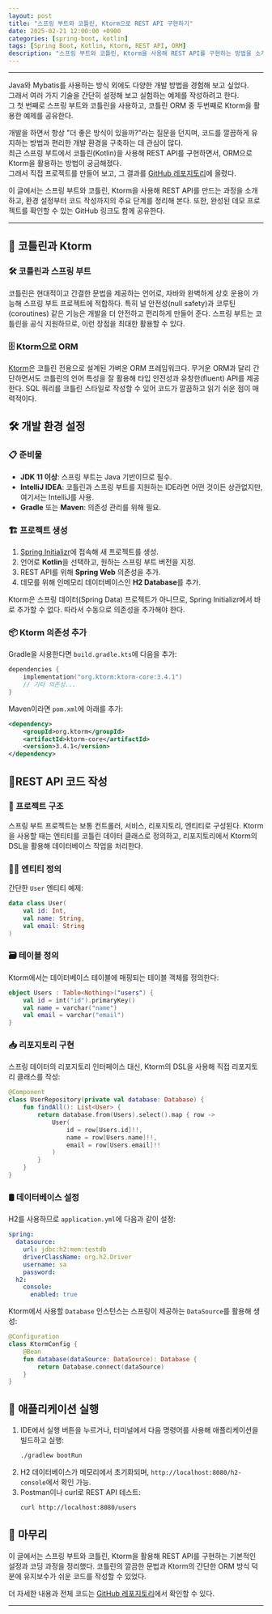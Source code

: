 ```yaml
---
layout: post
title: "스프링 부트와 코틀린, Ktorm으로 REST API 구현하기"
date: 2025-02-21 12:00:00 +0900
categories: [spring-boot, kotlin]
tags: [Spring Boot, Kotlin, Ktorm, REST API, ORM]
description: "스프링 부트와 코틀린, Ktorm을 사용해 REST API를 구현하는 방법을 소개하며, 프로젝트 설정부터 코드 작성 및 실행까지의 과정을 정리하고 GitHub 레포지토리를 공유한다."
---
```


---

Java와 Mybatis를 사용하는 방식 외에도 다양한 개발 방법을 경험해 보고 싶었다.  
그래서 여러 가지 기술을 간단히 설정해 보고 실험하는 예제를 작성하려고 한다.  
그 첫 번째로 스프링 부트와 코틀린을 사용하고, 코틀린 ORM 중 두번째로 Ktorm을 활용한 예제를 공유한다.  

개발을 하면서 항상 "더 좋은 방식이 있을까?"라는 질문을 던지며, 코드를 깔끔하게 유지하는 방법과 편리한 개발 환경을 구축하는 데 관심이 많다.  
최근 스프링 부트에서 코틀린(Kotlin)을 사용해 REST API를 구현하면서, ORM으로 Ktorm을 활용하는 방법이 궁금해졌다.  
그래서 직접 프로젝트를 만들어 보고, 그 결과를 <a href="https://github.com/keumhwanmoon/springboot-kotlin-ktorm-demo" target="_blank" rel="noopener noreferrer">GitHub 레포지토리</a>에 올렸다.  

이 글에서는 스프링 부트와 코틀린, Ktorm을 사용해 REST API를 만드는 과정을 소개하고, 환경 설정부터 코드 작성까지의 주요 단계를 정리해 본다. 또한, 완성된 데모 프로젝트를 확인할 수 있는 GitHub 링크도 함께 공유한다.

---

## 🤔 코틀린과 Ktorm

### 🛠️ 코틀린과 스프링 부트
코틀린은 현대적이고 간결한 문법을 제공하는 언어로, 자바와 완벽하게 상호 운용이 가능해 스프링 부트 프로젝트에 적합하다. 특히 널 안전성(null safety)과 코루틴(coroutines) 같은 기능은 개발을 더 안전하고 편리하게 만들어 준다. 스프링 부트는 코틀린을 공식 지원하므로, 이런 장점을 최대한 활용할 수 있다.

### 🗄️ Ktorm으로 ORM
<a href="https://www.ktorm.org/" target="_blank" rel="noopener noreferrer">Ktorm</a>은 코틀린 전용으로 설계된 가벼운 ORM 프레임워크다. 무거운 ORM과 달리 간단하면서도 코틀린의 언어 특성을 잘 활용해 타입 안전성과 유창한(fluent) API를 제공한다. SQL 쿼리를 코틀린 스타일로 작성할 수 있어 코드가 깔끔하고 읽기 쉬운 점이 매력적이다.

## 🛠️ 개발 환경 설정

### 📋 준비물
- **JDK 11 이상**: 스프링 부트는 Java 기반이므로 필수.
- **IntelliJ IDEA**: 코틀린과 스프링 부트를 지원하는 IDE라면 어떤 것이든 상관없지만, 여기서는 IntelliJ를 사용.
- **Gradle** 또는 **Maven**: 의존성 관리를 위해 필요.

### 🏗️ 프로젝트 생성
1. <a href="https://www.ktorm.org/" target="_blank" rel="noopener noreferrer">Spring Initializr</a>에 접속해 새 프로젝트를 생성.
2. 언어로 **Kotlin**을 선택하고, 원하는 스프링 부트 버전을 지정.
3. REST API를 위해 **Spring Web** 의존성을 추가.
4. 데모를 위해 인메모리 데이터베이스인 **H2 Database**를 추가.

Ktorm은 스프링 데이터(Spring Data) 프로젝트가 아니므로, Spring Initializr에서 바로 추가할 수 없다. 따라서 수동으로 의존성을 추가해야 한다.

### 📦 Ktorm 의존성 추가
Gradle을 사용한다면 `build.gradle.kts`에 다음을 추가:

```kotlin
dependencies {
    implementation("org.ktorm:ktorm-core:3.4.1")
    // 기타 의존성...
}
```

Maven이라면 `pom.xml`에 아래를 추가:

```xml
<dependency>
    <groupId>org.ktorm</groupId>
    <artifactId>ktorm-core</artifactId>
    <version>3.4.1</version>
</dependency>
```

## 📝REST API 코드 작성

### 📂 프로젝트 구조
스프링 부트 프로젝트는 보통 컨트롤러, 서비스, 리포지토리, 엔티티로 구성된다. Ktorm을 사용할 때는 엔티티를 코틀린 데이터 클래스로 정의하고, 리포지토리에서 Ktorm의 DSL을 활용해 데이터베이스 작업을 처리한다.

### 🧑‍💼 엔티티 정의
간단한 `User` 엔티티 예제:

```kotlin
data class User(
    val id: Int,
    val name: String,
    val email: String
)
```

### 🗃️ 테이블 정의
Ktorm에서는 데이터베이스 테이블에 매핑되는 테이블 객체를 정의한다:

```kotlin
object Users : Table<Nothing>("users") {
    val id = int("id").primaryKey()
    val name = varchar("name")
    val email = varchar("email")
}
```

### 📥 리포지토리 구현
스프링 데이터의 리포지토리 인터페이스 대신, Ktorm의 DSL을 사용해 직접 리포지토리 클래스를 작성:

```kotlin
@Component
class UserRepository(private val database: Database) {
    fun findAll(): List<User> {
        return database.from(Users).select().map { row ->
            User(
                id = row[Users.id]!!,
                name = row[Users.name]!!,
                email = row[Users.email]!!
            )
        }
    }
}
```

### 🛢️ 데이터베이스 설정
H2를 사용하므로 `application.yml`에 다음과 같이 설정:

```yaml
spring:
  datasource:
    url: jdbc:h2:mem:testdb
    driverClassName: org.h2.Driver
    username: sa
    password:
  h2:
    console:
      enabled: true
```

Ktorm에서 사용할 `Database` 인스턴스는 스프링이 제공하는 `DataSource`를 활용해 생성:

```kotlin
@Configuration
class KtormConfig {
    @Bean
    fun database(dataSource: DataSource): Database {
        return Database.connect(dataSource)
    }
}
```

## 🚀 애플리케이션 실행

1. IDE에서 실행 버튼을 누르거나, 터미널에서 다음 명령어를 사용해 애플리케이션을 빌드하고 실행:
   ```bash
   ./gradlew bootRun
   ```
2. H2 데이터베이스가 메모리에서 초기화되며, `http://localhost:8080/h2-console`에서 확인 가능.
3. Postman이나 curl로 REST API 테스트:
   ```bash
   curl http://localhost:8080/users
   ```

## 🏁 마무리

이 글에서는 스프링 부트와 코틀린, Ktorm을 활용해 REST API를 구현하는 기본적인 설정과 코딩 과정을 정리했다. 코틀린의 깔끔한 문법과 Ktorm의 간단한 ORM 방식 덕분에 유지보수가 쉬운 코드를 작성할 수 있었다.

더 자세한 내용과 전체 코드는 <a href="https://github.com/keumhwanmoon/springboot-kotlin-ktorm-demo" target="_blank" rel="noopener noreferrer">GitHub 레포지토리</a>에서 확인할 수 있다.

---